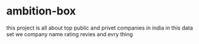 # ambition-box

this project is all about top public and privet companies in india
in this data set we company name rating revies and evry thing
